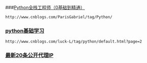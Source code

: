 ###[Python全栈工程师（0基础到精通）](https://www.cnblogs.com/ParisGabriel/p/9297158.html)

`http://www.cnblogs.com/ParisGabriel/tag/Python/`



### [python基础学习](http://www.cnblogs.com/luck-L/tag/python/default.html?page=2)

`http://www.cnblogs.com/luck-L/tag/python/default.html?page=2`

### [最新20条公开代理IP](http://www.goubanjia.com)